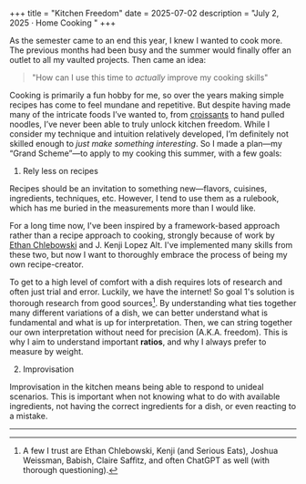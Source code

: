 +++
title = "Kitchen Freedom"
date = 2025-07-02
description = "July 2, 2025 · Home Cooking "
+++


As the semester came to an end this year, I knew I wanted to cook more. The previous months had been busy and the summer would finally offer an outlet to all my vaulted projects. Then came an idea:
	
> "How can I use this time to *actually* improve my cooking skills"

Cooking is primarily a fun hobby for me, so over the years making simple recipes has come to feel mundane and repetitive.
But despite having made many of the intricate foods I’ve wanted to, from [croissants](/images/1.jpeg) to hand pulled noodles, 
I’ve never been able to truly unlock kitchen freedom. While I consider my technique and intuition relatively developed, I’m definitely not skilled
enough to *just make something interesting*. So I made a plan—my “Grand Scheme”—to apply to my cooking this summer, with a few goals:

1.  Rely less on recipes

Recipes should be an invitation to something new—flavors, cuisines, ingredients, techniques, etc.
However, I tend to use them as a rulebook, which has me buried in the
measurements more than I would like.

For a long time now, I've been inspired by
a framework-based approach rather than a recipe approach to cooking, strongly because of work
by [Ethan Chlebowski](https://www.cookwell.com) and J. Kenji Lopez Alt.
I've implemented many skills from these two, but now I want to thoroughly
embrace the process of being my own recipe-creator.

To get to a high level of comfort with a dish requires lots of
research and often just trial and error. Luckily, we have the internet! So goal 1's solution is thorough
research from good sources[^1]. By understanding what ties together many different
variations of a dish, we can better understand what is fundamental and
what is up for interpretation. Then, we can string together our own interpretation without
need for precision (A.K.A. freedom). This is why I aim to 
understand important **ratios**, and why I always prefer to measure by weight.

2.  Improvisation

Improvisation in the kitchen means being able to respond to unideal scenarios.
This is important when not knowing what to do with available ingredients, not having
the correct ingredients for a dish, or even reacting to a mistake.

---
[^1]: A few I trust are Ethan Chlebowski, Kenji (and Serious
Eats), Joshua Weissman, Babish, Claire Saffitz, and often ChatGPT as well (with
thorough questioning). 

